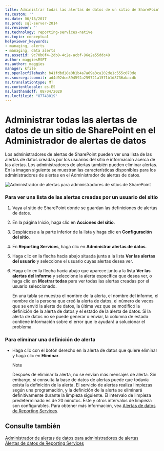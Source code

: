 ```yaml
---
title: Administrar todas las alertas de datos de un sitio de SharePoint en el Administrador de alertas de datos | Microsoft Docs
ms.custom: ''
ms.date: 06/13/2017
ms.prod: sql-server-2014
ms.reviewer: ''
ms.technology: reporting-services-native
ms.topic: conceptual
helpviewer_keywords:
- managing, alerts
- managing, data alerts
ms.assetid: 9c70b0f4-2db8-4c2e-acbf-96e2a55ddc48
author: maggiesMSFT
ms.author: maggies
manager: kfile
ms.openlocfilehash: b41fdbd18a0b1b4a7a69a3ca202de1c555c070de
ms.sourcegitcommit: ad4d92dce894592a259721a1571b1d8736abacdb
ms.translationtype: MT
ms.contentlocale: es-ES
ms.lasthandoff: 08/04/2020
ms.locfileid: "87748019"
---
```

# <a name="manage-all-data-alerts-on-a-sharepoint-site-in-data-alert-manager"></a>Administrar todas las alertas de datos de un sitio de SharePoint en el Administrador de alertas de datos
  Los administradores de alertas de SharePoint pueden ver una lista de las alertas de datos creadas por los usuarios del sitio e información acerca de las alertas. Los administradores de alertas también pueden eliminar alertas. En la imagen siguiente se muestran las características disponibles para los administradores de alertas en el Administrador de alertas de datos.  
  
 ![Administrador de alertas para administradores de sitios de SharePoint](media/rs-alertmanagersite.gif "Administrador de alertas para administradores de sitios de SharePoint")  
  
### <a name="to-view-a-list-of-alerts-created-by-a-site-user"></a>Para ver una lista de las alertas creadas por un usuario del sitio  
  
1.  Vaya al sitio de SharePoint donde se guardan las definiciones de alertas de datos.  
  
2.  En la página Inicio, haga clic en **Acciones del sitio**.  
  
3.  Desplácese a la parte inferior de la lista y haga clic en **Configuración del sitio**.  
  
4.  En **Reporting Services**, haga clic en **Administrar alertas de datos**.  
  
5.  Haga clic en la flecha hacia abajo situada junta a la lista **Ver las alertas del usuario** y seleccione el usuario cuyas alertas desea ver.  
  
6.  Haga clic en la flecha hacia abajo que aparece junto a la lista **Ver las alertas del informe** y seleccione la alerta específica que desea ver, o haga clic en **Mostrar todas** para ver todas las alertas creadas por el usuario seleccionado.  
  
     En una tabla se muestra el nombre de la alerta, el nombre del informe, el nombre de la persona que creó la alerta de datos, el número de veces que se envió la alerta de datos, la última vez que se modificó la definición de la alerta de datos y el estado de la alerta de datos. Si la alerta de datos no se puede generar o enviar, la columna de estado contiene información sobre el error que le ayudará a solucionar el problema.  
  
### <a name="to-delete-an-alert-definition"></a>Para eliminar una definición de alerta  
  
-   Haga clic con el botón derecho en la alerta de datos que quiere eliminar y haga clic en **Eliminar**.  
  
    > [!NOTE]  
    >  Después de eliminar la alerta, no se envían más mensajes de alerta. Sin embargo, si consulta la base de datos de alertas puede que todavía exista la definición de la alerta. El servicio de alertas realiza limpiezas según una programación, y la definición de la alerta se eliminará definitivamente durante la limpieza siguiente. El intervalo de limpieza predeterminado es de 20 minutos. Este y otros intervalos de limpieza son configurables. Para obtener más información, vea [Alertas de datos de Reporting Services](../ssms/agent/alerts.md).  
  
## <a name="see-also"></a>Consulte también  
 [Administrador de alertas de datos para administradores de alertas](../../2014/reporting-services/data-alert-manager-for-alerting-administrators.md)   
 [Alertas de datos de Reporting Services](../ssms/agent/alerts.md)  
  
  
